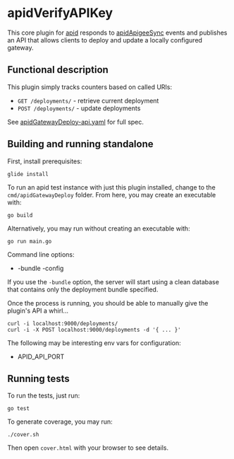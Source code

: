 # apidVerifyAPIKey

This core plugin for [apid](http://github.com/30x/apid) responds to 
[apidApigeeSync](https://github.com/30x/apidApigeeSync) events and publishes an API that allows clients to 
deploy and update a locally configured gateway.

## Functional description

This plugin simply tracks counters based on called URIs:
 
* `GET /deployments/` - retrieve current deployment
* `POST /deployments/` - update deployments

See [apidGatewayDeploy-api.yaml]() for full spec.

## Building and running standalone

First, install prerequisites:
 
    glide install

To run an apid test instance with just this plugin installed, change to the `cmd/apidGatewayDeploy` folder. 
From here, you may create an executable with: 

    go build 
  
Alternatively, you may run without creating an executable with:

    go run main.go 
    
Command line options:

* -bundle <file path> -config <file path>

If you use the `-bundle` option, the server will start using a clean database that contains only the
 deployment bundle specified. 
 
Once the process is running, you should be able to manually give the plugin's API a whirl...

    curl -i localhost:9000/deployments/
    curl -i -X POST localhost:9000/deployments -d '{ ... }'

The following may be interesting env vars for configuration:

* APID_API_PORT

## Running tests

To run the tests, just run:

    go test
    
To generate coverage, you may run:

    ./cover.sh

Then open `cover.html` with your browser to see details.
